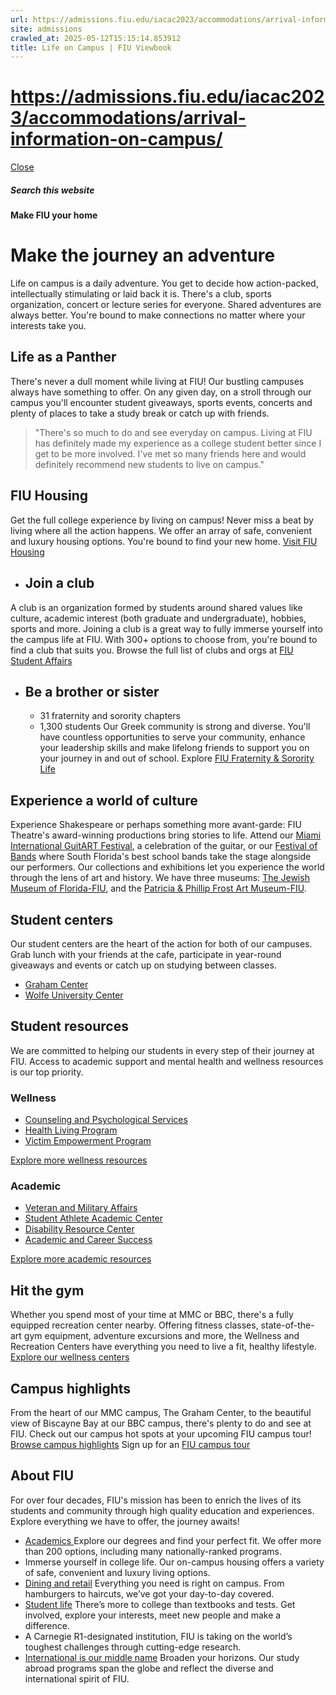 ```yaml
---
url: https://admissions.fiu.edu/iacac2023/accommodations/arrival-information-on-campus/
site: admissions
crawled_at: 2025-05-12T15:15:14.853912
title: Life on Campus | FIU Viewbook
---
```


# https://admissions.fiu.edu/iacac2023/accommodations/arrival-information-on-campus/

[ Close ](https://admissions.fiu.edu/viewbook/life-on-campus/)
##### Search this website
**Make FIU your home**
# Make the journey an adventure
Life on campus is a daily adventure. You get to decide how action-packed, intellectually stimulating or laid back it is. There's a club, sports organization, concert or lecture series for everyone.
Shared adventures are always better. You're bound to make connections no matter where your interests take you.
## **Life as a Panther**
There's never a dull moment while living at FIU! Our bustling campuses always have something to offer. On any given day, on a stroll through our campus you'll encounter student giveaways, sports events, concerts and plenty of places to take a study break or catch up with friends.
> "There's so much to do and see everyday on campus. Living at FIU has definitely made my experience as a college student better since I get to be more involved. I've met so many friends here and would definitely recommend new students to live on campus."
## FIU Housing
Get the full college experience by living on campus! Never miss a beat by living where all the action happens. We offer an array of safe, convenient and luxury housing options. You're bound to find your new home. 
[Visit FIU Housing](https://housing.fiu.edu/)
  * ## Join a club
A club is an organization formed by students around shared values like culture, academic interest (both graduate and undergraduate), hobbies, sports and more.
Joining a club is a great way to fully immerse yourself into the campus life at FIU. With 300+ options to choose from, you're bound to find a club that suits you.
Browse the full list of clubs and orgs at [FIU Student Affairs](https://dasa.fiu.edu/get-involved/join/index.html)
  * ## Be a brother or sister
    * 31 fraternity and sorority chapters
    * 1,300 students
Our Greek community is strong and diverse. You'll have countless opportunities to serve your community, enhance your leadership skills and make lifelong friends to support you on your journey in and out of school.
Explore [FIU Fraternity & Sorority Life](https://dasa.fiu.edu/all-departments/fraternity-sorority-life/index.html)


## Experience a world of culture
Experience Shakespeare or perhaps something more avant-garde: FIU Theatre's award-winning productions bring stories to life.
Attend our [Miami International GuitART Festival](http://migf.fiu.edu/2021/), a celebration of the guitar, or our [Festival of Bands](https://carta.fiu.edu/music/fiu-festival-of-bands/) where South Florida's best school bands take the stage alongside our performers.
Our collections and exhibitions let you experience the world through the lens of art and history. We have three museums: [The Jewish Museum of Florida-FIU](https://jmof.fiu.edu/), and the [Patricia & Phillip Frost Art Museum-FIU](https://frost.fiu.edu/).
## Student centers
Our student centers are the heart of the action for both of our campuses. Grab lunch with your friends at the cafe, participate in year-round giveaways and events or catch up on studying between classes.
  * [Graham Center](https://dasa.fiu.edu/all-departments/graham-center/index.html)
  * [Wolfe University Center](https://dasa.fiu.edu/all-departments/wolfe-university-center/index.html)


## Student resources
We are committed to helping our students in every step of their journey at FIU. Access to academic support and mental health and wellness resources is our top priority.
### Wellness
  * [Counseling and Psychological Services](https://dasa.fiu.edu/all-departments/counseling-and-psychological-services/)
  * [Health Living Program ](https://dasa.fiu.edu/all-departments/healthy-living-program/)
  * [Victim Empowerment Program ](https://dasa.fiu.edu/all-departments/victim-empowerment-program/)


[Explore more wellness resources](https://dasa.fiu.edu/student-support/wellness/index.html)
### Academic
  * [Veteran and Military Affairs](https://dasa.fiu.edu/all-departments/veteran-and-military-affairs/index.html)
  * [Student Athlete Academic Center](https://dasa.fiu.edu/all-departments/student-athlete-academic-center/index.html)
  * [Disability Resource Center](https://dasa.fiu.edu/all-departments/disability-resource-center/)
  * [Academic and Career Success](https://acs.fiu.edu/)


[Explore more academic resources](https://dasa.fiu.edu/student-support/academic/index.html)
## Hit the gym
Whether you spend most of your time at MMC or BBC, there's a fully equipped recreation center nearby. Offering fitness classes, state-of-the-art gym equipment, adventure excursions and more, the Wellness and Recreation Centers have everything you need to live a fit, healthy lifestyle.
[Explore our wellness centers](https://dasa.fiu.edu/all-departments/wellness-recreation-centers/)
## Campus highlights
From the heart of our MMC campus, The Graham Center, to the beautiful view of Biscayne Bay at our BBC campus, there's plenty to do and see at FIU.
Check out our campus hot spots at your upcoming FIU campus tour!
[Browse campus highlights](https://www.fiu.edu/student-life/campus-highlights/index.html)
Sign up for an [FIU campus tour](https://admissions.fiu.edu/experience-fiu/campus-tours/index.html)
## About FIU
For over four decades, FIU's mission has been to enrich the lives of its students and community through high quality education and experiences. Explore everything we have to offer, the journey awaits!
  * [Academics ](https://www.fiu.edu/academics/index.html)
Explore our degrees and find your perfect fit. We offer more than 200 options, including many nationally-ranked programs.
  * Immerse yourself in college life. Our on-campus housing offers a variety of safe, convenient and luxury living options.
  * [Dining and retail](https://shop.fiu.edu/)
Everything you need is right on campus. From hamburgers to haircuts, we’ve got your day-to-day covered.
  * [Student life](https://www.fiu.edu/student-life/index.html)
There’s more to college than textbooks and tests. Get involved, explore your interests, meet new people and make a difference.
  * A Carnegie R1-designated institution, FIU is taking on the world’s toughest challenges through cutting-edge research.
  * [International is our middle name](https://admissions.fiu.edu/viewbook/the-i-in-fiu/index.html)
Broaden your horizons. Our study abroad programs span the globe and reflect the diverse and international spirit of FIU.



